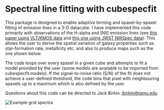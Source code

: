 Spectral line fitting with cubespecfit 
=======================================

This package is designed to enable adaptive binning and spaxel-by-spaxel fitting of emission lines in a 3-D datacube.
I have implemented this code primarily with observations of the H-alpha and [NII] emission lines 
(see [this paper using VLT/KMOS data](https://ui.adsabs.harvard.edu/abs/2023arXiv230105720B/abstract)
and [this one using JWST NIRSpec data](https://ui.adsabs.harvard.edu/abs/2023arXiv230710412B/abstract)). This allows
the user to derive the spatial variation of galaxy properties such as star-formation rate, metallicity etc. and
also to produce maps such as the one shown below.

The code loops over every spaxel in a given cube and attempts to fit a model provided by the user (some models
are available to be imported from cubespecfit.models). If the signal-to-noise ratio (S/N) of the fit does not achieve a 
user-defined threshold, the code bins that pixel with neighbouring spaxels up to a maximum which is also defined by
the user.

Questions about this code can be directed to Jack Birkin: [jbirkin@tamu.edu](mailto:jbirkin@tamu.edu)

![Example grid spectra](example_map.png)